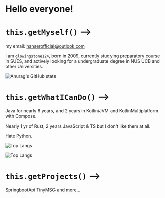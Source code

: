 # Hello everyone!
# `this.getMyself()` -->
my email: hanserofficial@outlook.com 

i am ``glowingstone124``, born in 2009, currently studying preparatory course in SUES, and actively looking for a undergraduate degree in NUS UCB and other Universities.

![Anurag's GitHub stats](https://github-readme-stats.vercel.app/api?username=glowingstone124&count_private=true&theme=cobalt&show_icons=true)

# `this.getWhatICanDo()` -->
Java for nearly 6 years, and 2 years in Kotlin/JVM and KotlinMultiplatform with Compose.

Nearly 1 yr of Rust, 2 years JavaScript & TS but I don't like them at all.

Hate Python.

![Top Langs](https://github-readme-stats.vercel.app/api/top-langs/?username=glowingstone124&size_weight=0.5&count_weight=0.5)

![Top Langs](https://api.githubtrends.io/user/svg/glowingstone124/langs?theme=dark)
# `this.getProjects()` -->
SpringbootApi
TinyMSG
and more...
